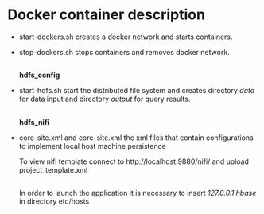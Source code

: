 # Docker container description
* start-dockers.sh creates a docker network and starts containers.
* stop-dockers.sh stops containers and removes docker network.
  ## ##
  **hdfs_config**
* start-hdfs.sh start the distributed file system and creates directory *data* for data input
  and directory *output* for query results.
    ## ##
    **hdfs_nifi**
* core-site.xml and core-site.xml the xml files that contain configurations to implement local
  host machine persistence 
  
  To view nifi template connect to http://localhost:9880/nifi/ and upload project_template.xml
  ## ##
  In order to launch the application it is necessary to insert *127.0.0.1 hbase* in directory etc/hosts 
     
